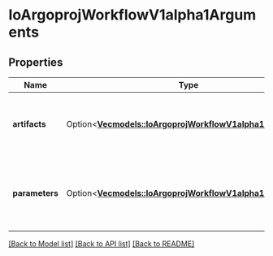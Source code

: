 # IoArgoprojWorkflowV1alpha1Arguments

## Properties

Name | Type | Description | Notes
------------ | ------------- | ------------- | -------------
**artifacts** | Option<[**Vec<models::IoArgoprojWorkflowV1alpha1Artifact>**](io.argoproj.workflow.v1alpha1.Artifact.md)> | Artifacts is the list of artifacts to pass to the template or workflow | [optional]
**parameters** | Option<[**Vec<models::IoArgoprojWorkflowV1alpha1Parameter>**](io.argoproj.workflow.v1alpha1.Parameter.md)> | Parameters is the list of parameters to pass to the template or workflow | [optional]

[[Back to Model list]](../README.md#documentation-for-models) [[Back to API list]](../README.md#documentation-for-api-endpoints) [[Back to README]](../README.md)


